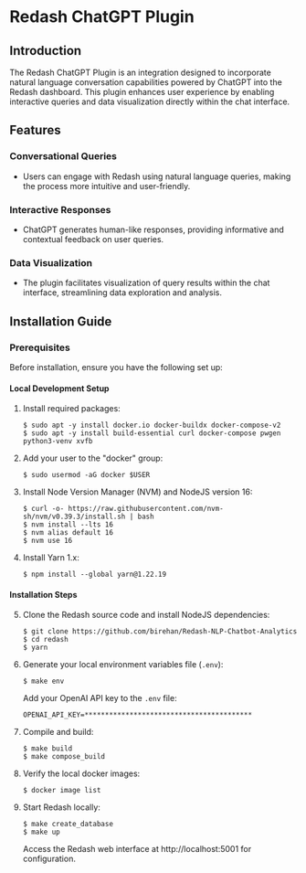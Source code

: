 # Redash ChatGPT Plugin

## Introduction

The Redash ChatGPT Plugin is an integration designed to incorporate natural language conversation capabilities powered by ChatGPT into the Redash dashboard. This plugin enhances user experience by enabling interactive queries and data visualization directly within the chat interface.

## Features

### Conversational Queries
- Users can engage with Redash using natural language queries, making the process more intuitive and user-friendly.

### Interactive Responses
- ChatGPT generates human-like responses, providing informative and contextual feedback on user queries.

### Data Visualization
- The plugin facilitates visualization of query results within the chat interface, streamlining data exploration and analysis.

## Installation Guide

### Prerequisites

Before installation, ensure you have the following set up:

#### Local Development Setup
1. Install required packages:
    ```
    $ sudo apt -y install docker.io docker-buildx docker-compose-v2
    $ sudo apt -y install build-essential curl docker-compose pwgen python3-venv xvfb
    ```

2. Add your user to the "docker" group:
    ```
    $ sudo usermod -aG docker $USER
    ```

3. Install Node Version Manager (NVM) and NodeJS version 16:
    ```
    $ curl -o- https://raw.githubusercontent.com/nvm-sh/nvm/v0.39.3/install.sh | bash
    $ nvm install --lts 16
    $ nvm alias default 16
    $ nvm use 16
    ```

4. Install Yarn 1.x:
    ```
    $ npm install --global yarn@1.22.19
    ```

#### Installation Steps

5. Clone the Redash source code and install NodeJS dependencies:
    ```
    $ git clone https://github.com/birehan/Redash-NLP-Chatbot-Analytics
    $ cd redash
    $ yarn
    ```

6. Generate your local environment variables file (`.env`):
    ```
    $ make env
    ```
    Add your OpenAI API key to the `.env` file:
    ```
    OPENAI_API_KEY=*****************************************
    ```

7. Compile and build:
    ```
    $ make build
    $ make compose_build
    ```

8. Verify the local docker images:
    ```
    $ docker image list
    ```

9. Start Redash locally:
    ```
    $ make create_database
    $ make up
    ```
    Access the Redash web interface at http://localhost:5001 for configuration.
